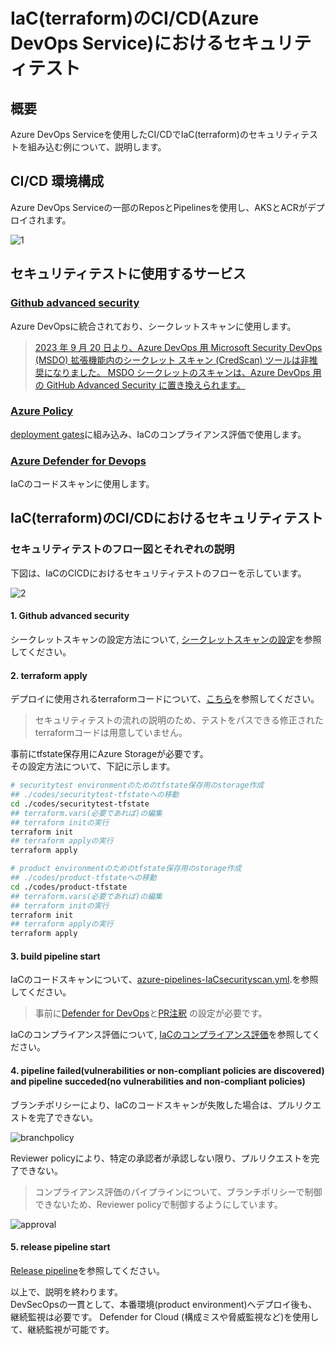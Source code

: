 # IaC(terraform)のCI/CD(Azure DevOps Service)におけるセキュリティテスト

## 概要
Azure DevOps Serviceを使用したCI/CDでIaC(terraform)のセキュリティテストを組み込む例について、説明します。

## CI/CD 環境構成
Azure DevOps Serviceの一部のReposとPipelinesを使用し、AKSとACRがデプロイされます。

![1](./images/1.png)

## セキュリティテストに使用するサービス
### [Github advanced security](https://learn.microsoft.com/en-us/azure/devops/repos/security/configure-github-advanced-security-features?view=azure-devops&tabs=yaml)
Azure DevOpsに統合されており、シークレットスキャンに使用します。
> [2023 年 9 月 20 日より、Azure DevOps 用 Microsoft Security DevOps (MSDO) 拡張機能内のシークレット スキャン (CredScan) ツールは非推奨になりました。 MSDO シークレットのスキャンは、Azure DevOps 用の GitHub Advanced Security に置き換えられます。](https://learn.microsoft.com/en-us/azure/defender-for-cloud/azure-devops-extension)

### [Azure Policy](https://learn.microsoft.com/en-us/azure/governance/policy/overview)
[deployment gates](https://learn.microsoft.com/en-us/azure/devops/pipelines/release/approvals/gates?view=azure-devops)に組み込み、IaCのコンプライアンス評価で使用します。

### [Azure Defender for Devops](https://learn.microsoft.com/en-us/azure/defender-for-cloud/defender-for-devops-introduction)

IaCのコードスキャンに使用します。

## IaC(terraform)のCI/CDにおけるセキュリティテスト
### セキュリティテストのフロー図とそれぞれの説明
下図は、IaCのCICDにおけるセキュリティテストのフローを示しています。

![2](./images/2.png)

#### 1. Github advanced security
シークレットスキャンの設定方法について,  [シークレットスキャンの設定](https://learn.microsoft.com/en-us/azure/devops/repos/security/configure-github-advanced-security-features?view=azure-devops&tabs=yaml#set-up-secret-scanning)を参照してください。

#### 2. terraform apply
デプロイに使用されるterraformコードについて、[こちら](https://github.com/windagecat/IaC-cicd-securitytest-JP-/tree/main/codes/Azure)を参照してください。<br>
>セキュリティテストの流れの説明のため、テストをパスできる修正されたterraformコードは用意していません。

事前にtfstate保存用にAzure Storageが必要です。<br>
その設定方法について、下記に示します。
```bash
# securitytest environmentのためのtfstate保存用のstorage作成
## ./codes/securitytest-tfstateへの移動
cd ./codes/securitytest-tfstate
## terraform.vars(必要であれば)の編集
## terraform initの実行
terraform init
## terraform applyの実行
terraform apply

# product environmentのためのtfstate保存用のstorage作成
## ./codes/product-tfstateへの移動
cd ./codes/product-tfstate
## terraform.vars(必要であれば)の編集
## terraform initの実行
terraform init
## terraform applyの実行
terraform apply
```

#### 3. build pipeline start
IaCのコードスキャンについて、[azure-pipelines-IaCsecurityscan.yml](./codes/azure-pipelines-IaCsecurityscan.yml).を参照してください。
>事前に[Defender for DevOps](https://learn.microsoft.com/en-us/azure/defender-for-cloud/quickstart-onboard-devops)と[PR注釈](https://learn.microsoft.com/en-us/azure/defender-for-cloud/enable-pull-request-annotations#enable-pull-request-annotations-in-azure-devops) の設定が必要です。

 IaCのコンプライアンス評価について, [IaCのコンプライアンス評価](./codes/compliance_assessment_pipeline.md)を参照してください。

#### 4. pipeline failed(vulnerabilities or non-compliant policies are discovered) and pipeline succeded(no vulnerabilities and non-compliant policies)
ブランチポリシーにより、IaCのコードスキャンが失敗した場合は、プルリクエストを完了できない。

![branchpolicy](./images/branchpolicy.png)

Reviewer policyにより、特定の承認者が承認しない限り、プルリクエストを完了できない。
> コンプライアンス評価のパイプラインについて、ブランチポリシーで制御できないため、Reviewer policyで制御するようにしています。

![approval](./images/approval.png)


#### 5. release pipeline start
[Release pipeline](./codes/release_pipeline.md)を参照してください。


以上で、説明を終わります。<br>
DevSecOpsの一貫として、本番環境(product environment)へデプロイ後も、継続監視は必要です。
Defender for Cloud (構成ミスや脅威監視など)を使用して、継続監視が可能です。

